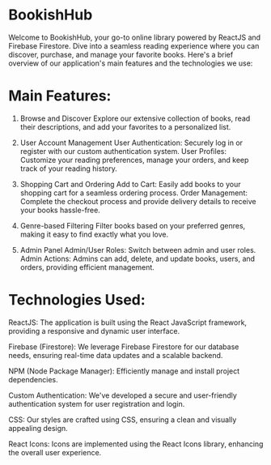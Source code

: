 # BookishHub

Welcome to BookishHub, your go-to online library powered by ReactJS and Firebase Firestore. Dive into a seamless reading experience where you can discover, purchase, and manage your favorite books. Here's a brief overview of our application's main features and the technologies we use:

# Main Features:
1. Browse and Discover
Explore our extensive collection of books, read their descriptions, and add your favorites to a personalized list.

2. User Account Management
User Authentication: Securely log in or register with our custom authentication system.
User Profiles: Customize your reading preferences, manage your orders, and keep track of your reading history.

3. Shopping Cart and Ordering
Add to Cart: Easily add books to your shopping cart for a seamless ordering process.
Order Management: Complete the checkout process and provide delivery details to receive your books hassle-free.

4. Genre-based Filtering
Filter books based on your preferred genres, making it easy to find exactly what you love.

5. Admin Panel
Admin/User Roles: Switch between admin and user roles.
Admin Actions: Admins can add, delete, and update books, users, and orders, providing efficient management.

# Technologies Used:
ReactJS: The application is built using the React JavaScript framework, providing a responsive and dynamic user interface.

Firebase (Firestore): We leverage Firebase Firestore for our database needs, ensuring real-time data updates and a scalable backend.

NPM (Node Package Manager): Efficiently manage and install project dependencies.

Custom Authentication: We've developed a secure and user-friendly authentication system for user registration and login.

CSS: Our styles are crafted using CSS, ensuring a clean and visually appealing design.

React Icons: Icons are implemented using the React Icons library, enhancing the overall user experience.
